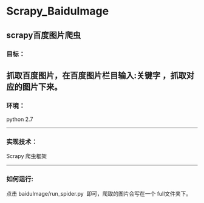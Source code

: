 # Scrapy_BaiduImage
scrapy百度图片爬虫
----------------------------------------------------------------------

### 目标：
抓取百度图片，在百度图片栏目输入:关键字 ，抓取对应的图片下来。
----------------------------------------------------------------------

### 环境：
python 2.7

-----------------------------------------------------------------------
### 实现技术：
Scrapy 爬虫框架

-----------------------------------------------------------------------
### 如何运行:
点击 baiduImage/run_spider.py  即可，爬取的图片会写在一个 full文件夹下。



